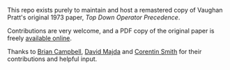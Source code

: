 This repo exists purely to maintain and host a remastered copy of Vaughan Pratt's original 1973 paper, *Top Down Operator Precedence*.

Contributions are very welcome, and a PDF copy of the original paper is freely
[available online][1].

Thanks to [Brian Campbell][2], [David Majda][3] and [Corentin Smith][4] for their contributions and helpful input.

[1]: http://hall.org.ua/halls/wizzard/pdf/Vaughan.Pratt.TDOP.pdf
[2]: https://github.com/lambda
[3]: https://github.com/dmajda
[4]: https://github.com/cosmith
